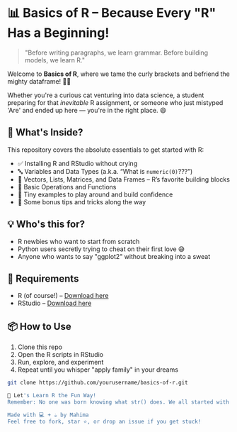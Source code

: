 # 📊 Basics of R – Because Every "R" Has a Beginning!

> "Before writing paragraphs, we learn grammar. Before building models, we learn R."

Welcome to **Basics of R**, where we tame the curly brackets and befriend the mighty dataframe! 🐍✨

Whether you're a curious cat venturing into data science, a student preparing for that *inevitable* R assignment, or someone who just mistyped 'Are' and ended up here — you're in the right place. 😄

## 🚀 What's Inside?

This repository covers the absolute essentials to get started with R:

- ✅ Installing R and RStudio without crying
- 🔤 Variables and Data Types (a.k.a. “What is `numeric(0)`???”)
- 🧮 Vectors, Lists, Matrices, and Data Frames – R’s favorite building blocks
- 🧠 Basic Operations and Functions
- 🧪 Tiny examples to play around and build confidence
- 🎯 Some bonus tips and tricks along the way

## 💡 Who's this for?

- R newbies who want to start from scratch  
- Python users secretly trying to cheat on their first love 😅  
- Anyone who wants to say "ggplot2" without breaking into a sweat

## 🧰 Requirements

- R (of course!) – [Download here](https://cran.r-project.org/)  
- RStudio – [Download here](https://posit.co/download/rstudio-desktop/)

## 📦 How to Use

1. Clone this repo  
2. Open the R scripts in RStudio  
3. Run, explore, and experiment  
4. Repeat until you whisper "apply family" in your dreams

```bash
git clone https://github.com/yourusername/basics-of-r.git

🙌 Let's Learn R the Fun Way!
Remember: No one was born knowing what str() does. We all started with print("Hello R!") 💙

Made with 💻 + ☕ by Mahima
Feel free to fork, star ⭐, or drop an issue if you get stuck!
